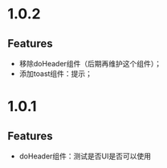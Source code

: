 # 1.0.2

## Features

+ 移除doHeader组件（后期再维护这个组件）；
+ 添加toast组件：提示；

# 1.0.1

## Features
+ doHeader组件：测试是否UI是否可以使用

